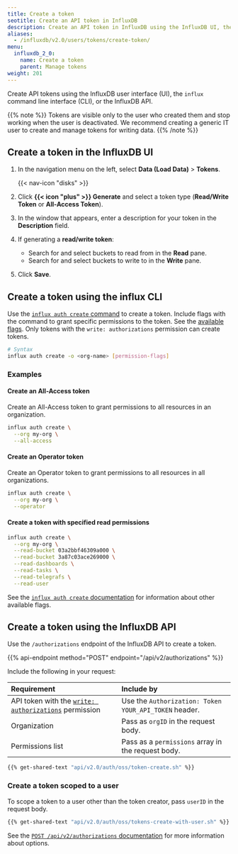 ```yaml
---
title: Create a token
seotitle: Create an API token in InfluxDB
description: Create an API token in InfluxDB using the InfluxDB UI, the `influx` CLI, or the InfluxDB API.
aliases:
  - /influxdb/v2.0/users/tokens/create-token/
menu:
  influxdb_2_0:
    name: Create a token
    parent: Manage tokens
weight: 201
---
```


Create API tokens using the InfluxDB user interface (UI), the `influx`
command line interface (CLI), or the InfluxDB API.

{{% note %}}
Tokens are visible only to the user who created them and stop working when the user is deactivated.
We recommend creating a generic IT user to create and manage tokens for writing data.
{{% /note %}} 

## Create a token in the InfluxDB UI

1. In the navigation menu on the left, select **Data (Load Data)** > **Tokens**.

    {{< nav-icon "disks" >}}

2. Click **{{< icon "plus" >}} Generate** and select a token type
   (**Read/Write Token** or **All-Access Token**).
3. In the window that appears, enter a description for your token in the **Description** field.
4. If generating a **read/write token**:
    - Search for and select buckets to read from in the **Read** pane.
    - Search for and select buckets to write to in the **Write** pane.
5. Click **Save**.

## Create a token using the influx CLI

Use the [`influx auth create` command](/influxdb/v2.0/reference/cli/influx/auth/create) to create a token.
Include flags with the command to grant specific permissions to the token.
See the [available flags](/influxdb/v2.0/reference/cli/influx/auth/create#flags).
Only tokens with the `write: authorizations` permission can create tokens.

```sh
# Syntax
influx auth create -o <org-name> [permission-flags]
```

### Examples
#### Create an All-Access token

Create an All-Access token to grant permissions to all resources in an organization.

```sh
influx auth create \
  --org my-org \
  --all-access
```

#### Create an Operator token

Create an Operator token to grant permissions to all resources in all organizations.

```sh
influx auth create \
  --org my-org \
  --operator
```

#### Create a token with specified read permissions

```sh
influx auth create \
  --org my-org \
  --read-bucket 03a2bbf46309a000 \
  --read-bucket 3a87c03ace269000 \
  --read-dashboards \
  --read-tasks \
  --read-telegrafs \
  --read-user
```

See the [`influx auth create` documentation](/influxdb/v2.0/reference/cli/influx/auth/create) for information about other available flags.

## Create a token using the InfluxDB API

Use the `/authorizations` endpoint of the InfluxDB API to create a token.

{{% api-endpoint method="POST" endpoint="/api/v2/authorizations" %}}

Include the following in your request:

| Requirement          | Include by                                               |
|:-----------          |:----------                                               |
| API token with the [`write: authorizations`](/influxdb/v2.0/api/#operation/PostAuthorizations) permission  | Use the `Authorization: Token YOUR_API_TOKEN` header.                   |
| Organization         | Pass as `orgID` in the request body.
| Permissions list     | Pass as a `permissions` array in the request body.

```sh
{{% get-shared-text "api/v2.0/auth/oss/token-create.sh" %}}
```

### Create a token scoped to a user

To scope a token to a user other than the token creator, pass `userID` in the request
body.

```sh
{{% get-shared-text "api/v2.0/auth/oss/tokens-create-with-user.sh" %}}
```

See the
[`POST /api/v2/authorizations` documentation](/influxdb/v2.0/api/#operation/PostAuthorizations)
for more information about options.

